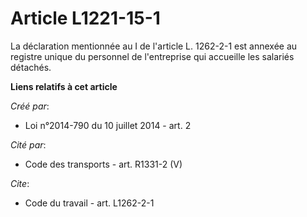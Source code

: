 # Article L1221-15-1

La déclaration mentionnée au I de l'article L. 1262-2-1 est annexée au registre unique du personnel de l'entreprise qui
accueille les salariés détachés.

**Liens relatifs à cet article**

_Créé par_:

  - Loi n°2014-790 du 10 juillet 2014 - art. 2

_Cité par_:

  - Code des transports - art. R1331-2 (V)

_Cite_:

  - Code du travail - art. L1262-2-1

